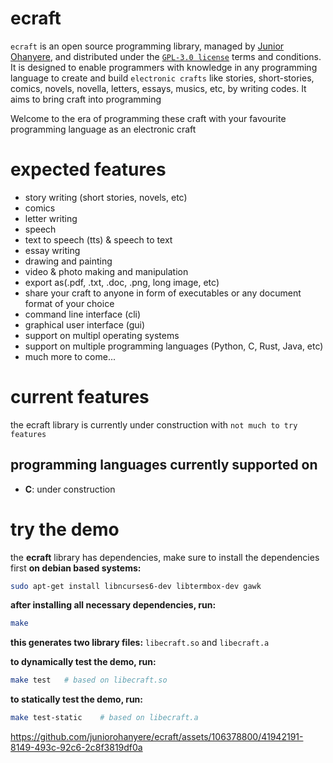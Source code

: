 # ecraft

`ecraft` is an open source programming library, managed by [Junior Ohanyere](https://github.com/juniorohanyere), and distributed under the [`GPL-3.0 license`](LICENSE) terms and conditions. It is designed to enable programmers with knowledge in any programming language to create and build `electronic crafts` like stories, short-stories, comics, novels, novella, letters, essays, musics, etc, by writing codes. It aims to bring craft into programming

Welcome to the era of programming these craft with your favourite programming language as an electronic craft

# expected features

- story writing (short stories, novels, etc)
- comics
- letter writing
- speech
- text to speech (tts) & speech to text
- essay writing
- drawing and painting
- video & photo making and manipulation
- export as(.pdf, .txt, .doc, .png, long image, etc)
- share your craft to anyone in form of executables or any document format of your choice
- command line interface (cli)
- graphical user interface (gui)
- support on multipl operating systems
- support on multiple programming languages (Python, C, Rust, Java, etc)
- much more to come...

# current features

the ecraft library is currently under construction with `not much to try features`
## programming languages currently supported on

- **C**: under construction

# try the demo

the **ecraft** library has dependencies, make sure to install the dependencies first
**on debian based systems:**
```bash
sudo apt-get install libncurses6-dev libtermbox-dev gawk
```

**after installing all necessary dependencies, run:**
```bash
make
```
**this generates two library files:** `libecraft.so` and `libecraft.a`

**to dynamically test the demo, run:**
```bash
make test	# based on libecraft.so
```

**to statically test the demo, run:**
```bash
make test-static	# based on libecraft.a
```

https://github.com/juniorohanyere/ecraft/assets/106378800/41942191-8149-493c-92c6-2c8f3819df0a

